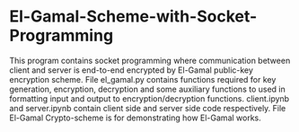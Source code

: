 # El-Gamal-Scheme-with-Socket-Programming
This program contains socket programming where communication between client and server is end-to-end encrypted by El-Gamal public-key encryption scheme.
File el_gamal.py contains functions required for key generation, encryption, decryption and some auxiliary functions to used in formatting input and output to encryption/decryption functions.
client.ipynb and server.ipynb contain client side and server side code respectively.
File El-Gamal Crypto-scheme is for demonstrating how El-Gamal works.
